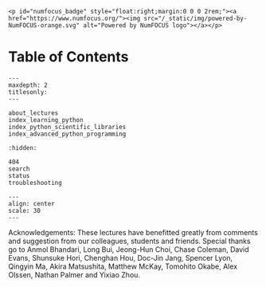 ```{raw} html
<p id="numfocus_badge" style="float:right;margin:0 0 0 2rem;"><a href="https://www.numfocus.org/"><img src="/_static/img/powered-by-NumFOCUS-orange.svg" alt="Powered by NumFOCUS logo"></a></p>
```

# Table of Contents

```{toctree}
---
maxdepth: 2
titlesonly: 
---

about_lectures
index_learning_python
index_python_scientific_libraries
index_advanced_python_programming
```

```{toctree}
:hidden:

404
search
status
troubleshooting
```

```{image} http://assets.quantecon.org/img/banner.png
---
align: center
scale: 30
---
```

Acknowledgements:  These lectures have benefitted greatly from comments and
suggestion from our colleagues, students and friends.  Special thanks go to
Anmol Bhandari, Long Bui, Jeong-Hun Choi, Chase Coleman, David Evans, Shunsuke Hori,
Chenghan Hou, Doc-Jin Jang, Spencer Lyon, Qingyin Ma, Akira Matsushita,
Matthew McKay, Tomohito Okabe, Alex Olssen, Nathan Palmer and Yixiao Zhou.

